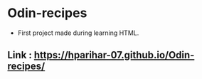 # Odin-recipes
- First project made during learning HTML.
## Link : https://hparihar-07.github.io/Odin-recipes/
